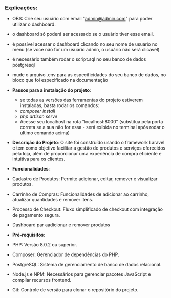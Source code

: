 
### Explicações:
- OBS: Crie seu usuário com email "admin@admin.com" para poder utilizar o dashboard.
- o dashboard só poderá ser acessado se o usuário tiver esse email.
- é possível acessar o dashboard clicando no seu nome de usuário no menu (se voce não for um usuário admin, o usuário não será clicavel)


- é necessário também rodar o script.sql no seu banco de dados postgresql
- mude o arquivo .env para as especificidades do seu banco de dados, no bloco que foi especificado na documentação

- **Passos para a instalação do projeto**:
  - se todas as versões das ferramentas do projeto estiverem instaladas, basta rodar os comandos:
  - *composer install*
  - *php artisan serve*
  - Acesse seu localhost na rota "localhost:8000" (substitua pela porta correta se a sua não for essa - será exibida no terminal após rodar o ultimo comando acima)

  
- **Descrição do Projeto**: O site foi construído usando o framework Laravel e tem como objetivo facilitar a gestão de produtos e serviços oferecidos pela loja, além de proporcionar uma experiência de compra eficiente e intuitiva para os clientes.
- **Funcionalidades**: 
- Cadastro de Produtos: Permite adicionar, editar, remover e visualizar produtos.
- Carrinho de Compras: Funcionalidades de adicionar ao carrinho, atualizar quantidades e remover itens.
-	Processo de Checkout: Fluxo simplificado de checkout com integração de pagamento segura.
-	Dashboard par aadicionar e remover produtos

- **Pré-requisitos**:
- 	PHP: Versão 8.0.2 ou superior.
-	Composer: Gerenciador de dependências do PHP.
-	PostgreSQL: Sistema de gerenciamento de banco de dados relacional.
-	Node.js e NPM: Necessários para gerenciar pacotes JavaScript e compilar recursos frontend.
-   Git: Controle de versão para clonar o repositório do projeto.

